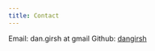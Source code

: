 ```yaml
---
title: Contact
---
```


Email:  dan.girsh at gmail
Github: [dangirsh](https://github.com/dangirsh)  
